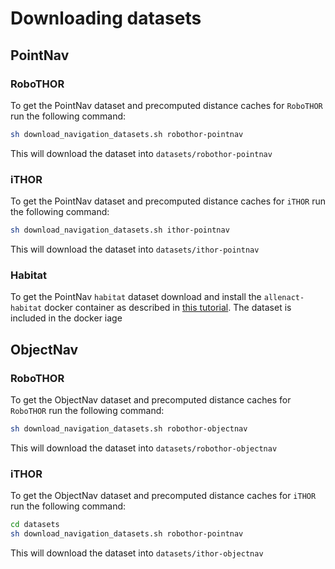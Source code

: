 # Downloading datasets 

## PointNav
### RoboTHOR
To get the PointNav dataset and precomputed distance caches for `RoboTHOR` run the following command:
```bash
sh download_navigation_datasets.sh robothor-pointnav
```
This will download the dataset into `datasets/robothor-pointnav`
### iTHOR
To get the PointNav dataset and precomputed distance caches for `iTHOR` run the following command:
```bash
sh download_navigation_datasets.sh ithor-pointnav
```
This will download the dataset into `datasets/ithor-pointnav`

### Habitat
To get the PointNav `habitat` dataset download and install the `allenact-habitat` docker
container as described in [this tutorial](installation-framework.md). The dataset is
included in the docker iage

## ObjectNav
### RoboTHOR
To get the ObjectNav dataset and precomputed distance caches for `RoboTHOR` run the following command:

```bash
sh download_navigation_datasets.sh robothor-objectnav
```
This will download the dataset into `datasets/robothor-objectnav`
### iTHOR
To get the ObjectNav dataset and precomputed distance caches for `iTHOR` run the following command:
```bash
cd datasets
sh download_navigation_datasets.sh robothor-pointnav
```
This will download the dataset into `datasets/ithor-objectnav`
